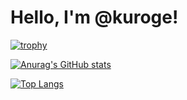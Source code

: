 # Hello, I'm @kuroge!

[![trophy](https://github-profile-trophy.vercel.app/?username=kurogee)](https://github.com/kurogee/github-profile-trophy)

[![Anurag's GitHub stats](https://github-readme-stats.vercel.app/api?username=kurogee)](https://github.com/anuraghazra/github-readme-stats)

[![Top Langs](https://github-readme-stats.vercel.app/api/top-langs/?username=kurogee)](https://github.com/anuraghazra/github-readme-stats)
